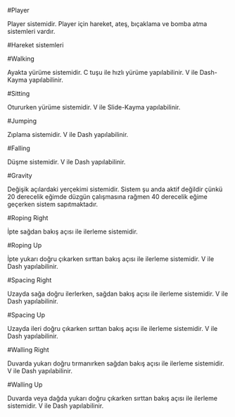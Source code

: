 #Player

Player sistemidir. Player için hareket, ateş, bıçaklama ve bomba atma sistemleri vardır.


#Hareket sistemleri

#Walking

Ayakta yürüme sistemidir. C tuşu ile hızlı yürüme yapılabilinir. V ile Dash-Kayma yapılabilinir.

#Sitting

Otururken yürüme sistemidir. V ile Slide-Kayma yapılabilinir.

#Jumping

Zıplama sistemidir. V ile Dash yapılabilinir.

#Falling

Düşme sistemidir. V ile Dash yapılabilinir.

#Gravity

Değişik açılardaki yerçekimi sistemidir. Sistem şu anda aktif değildir çünkü 20 derecelik eğimde düzgün çalışmasına rağmen 40 derecelik eğime geçerken sistem sapıtmaktadır.

#Roping Right

İpte sağdan bakış açısı ile ilerleme sistemidir. 

#Roping Up

İpte yukarı doğru çıkarken sırttan bakış açısı ile ilerleme sistemidir. V ile Dash yapılabilinir.

#Spacing Right

Uzayda sağa doğru ilerlerken, sağdan bakış açısı ile ilerleme sistemidir. V ile Dash yapılabilinir.

#Spacing Up

Uzayda ileri doğru çıkarken sırttan bakış açısı ile ilerleme sistemidir. V ile Dash yapılabilinir.

#Walling Right

Duvarda yukarı doğru tırmanırken sağdan bakış açısı ile ilerleme sistemidir. V ile Dash yapılabilinir.

#Walling Up

Duvarda veya dağda yukarı doğru çıkarken sırttan bakış açısı ile ilerleme sistemidir. V ile Dash yapılabilinir.
